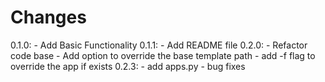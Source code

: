 # Changes

0.1.0:
    - Add Basic Functionality
0.1.1:
    - Add README file
0.2.0:
    - Refactor code base
    - Add option to override the base template path
    - add -f flag to override the app if exists
0.2.3:
    - add apps.py
    - bug fixes
